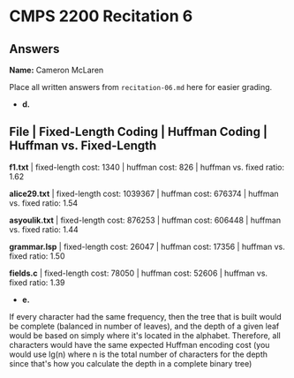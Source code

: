 # CMPS 2200 Recitation 6
## Answers

**Name:** Cameron McLaren


Place all written answers from `recitation-06.md` here for easier grading.



- **d.**

File | Fixed-Length Coding | Huffman Coding | Huffman vs. Fixed-Length
----------------------------------------------------------------------
**f1.txt** | fixed-length cost: 1340 | huffman cost: 826 | huffman vs. fixed ratio: 1.62

**alice29.txt**    | fixed-length cost: 1039367 | huffman cost: 676374  | huffman vs. fixed ratio: 1.54

**asyoulik.txt**    | fixed-length cost: 876253  | huffman cost: 606448  | huffman vs. fixed ratio: 1.44

**grammar.lsp**    | fixed-length cost: 26047  | huffman cost: 17356  | huffman vs. fixed ratio: 1.50

**fields.c**    | fixed-length cost: 78050  | huffman cost: 52606  | huffman vs. fixed ratio: 1.39



- **e.**

If every character had the same frequency, then the tree that is built would be complete (balanced in number of leaves), and the depth of a given leaf would be based on simply where it's located in the alphabet. Therefore, all characters would have the same expected Huffman encoding cost (you would use lg(n) where n is the total number of characters for the depth since that's how you calculate the depth in a complete binary tree)

